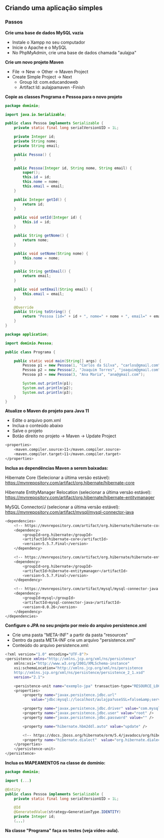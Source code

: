 ## Criando uma aplicação simples

### Passos

**Crie uma base de dados MySQL vazia**
- Instale o Xampp no seu computador
- Inicie o Apache e o MySQL
- No PhpMyAdmin, crie uma base de dados chamada "aulajpa"

**Crie um novo projeto Maven**

- File -> New -> Other -> Maven Project
- Create Simple Project -> Next
    - Group Id: com.educandoweb
    - Artifact Id: aulajpamaven -Finish

**Copie as classes Programa e Pessoa para o novo projeto**

```java
package dominio;

import java.io.Serializable;

public class Pessoa implements Serializable {
	private static final long serialVersionUID = 1L;

	private Integer id;
	private String nome;
	private String email;

	public Pessoa() {
	}

	public Pessoa(Integer id, String nome, String email) {
		super();
		this.id = id;
		this.nome = nome;
		this.email = email;
	}

	public Integer getId() {
		return id;
	}

	public void setId(Integer id) {
		this.id = id;
	}

	public String getNome() {
		return nome;
	}

	public void setNome(String nome) {
		this.nome = nome;
	}

	public String getEmail() {
		return email;
	}

	public void setEmail(String email) {
		this.email = email;
	}

	@Override
	public String toString() {
		return "Pessoa [id=" + id + ", nome=" + nome + ", email=" + email + "]";
	}
}
```

```java
package application;

import dominio.Pessoa;

public class Programa {

	public static void main(String[] args) {
		Pessoa p1 = new Pessoa(1, "Carlos da Silva", "carlos@gmail.com");
		Pessoa p2 = new Pessoa(2, "Joaquim Torres", "joaquim@gmail.com");
		Pessoa p3 = new Pessoa(3, "Ana Maria", "ana@gmail.com");

		System.out.println(p1);
		System.out.println(p2);
		System.out.println(p3);
	}
}
```
**Atualize o Maven do projeto para Java 11**

- Edite o arquivo pom.xml
- Inclua o conteúdo abaixo
- Salve o projeto
- Botão direito no projeto -> Maven -> Update Project

```bash
<properties>
	<maven.compiler.source>11</maven.compiler.source>
	<maven.compiler.target>11</maven.compiler.target>
</properties>
```
**Inclua as dependências Maven a serem baixadas:**

Hibernate Core (Selecionar a última versão estável):<br />
https://mvnrepository.com/artifact/org.hibernate/hibernate-core

Hibernate EntityManager Relocation (selecionar a última versão estável):<br />
https://mvnrepository.com/artifact/org.hibernate/hibernate-entitymanager

MySQL Connector/J (selecionar a última versão estável):<br />
https://mvnrepository.com/artifact/mysql/mysql-connector-java


```bash
<dependencies>
    <!-- https://mvnrepository.com/artifact/org.hibernate/hibernate-core -->
    <dependency>
        <groupId>org.hibernate</groupId>
        <artifactId>hibernate-core</artifactId>
        <version>5.5.7.Final</version>
    </dependency>

    <!-- https://mvnrepository.com/artifact/org.hibernate/hibernate-entitymanager -->
    <dependency>
        <groupId>org.hibernate</groupId>
        <artifactId>hibernate-entitymanager</artifactId>
        <version>5.5.7.Final</version>
    </dependency>

    <!-- https://mvnrepository.com/artifact/mysql/mysql-connector-java -->
    <dependency>
        <groupId>mysql</groupId>
        <artifactId>mysql-connector-java</artifactId>
        <version>8.0.26</version>
    </dependency>
</dependencies>
```


**Configure o JPA no seu projeto por meio do arquivo persistence.xml**

- Crie uma pasta "META-INF" a partir da pasta "resources"
- Dentro da pasta META-INF crie um arquivo "persistence.xml"
- Conteúdo do arquivo persistence.xml:

```bash
<?xml version="1.0" encoding="UTF-8"?>
<persistence xmlns="http://xmlns.jcp.org/xml/ns/persistence"
	xmlns:xsi="http://www.w3.org/2001/XMLSchema-instance"
	xsi:schemaLocation="http://xmlns.jcp.org/xml/ns/persistence
    http://xmlns.jcp.org/xml/ns/persistence/persistence_2_1.xsd"
	version="2.1">

	<persistence-unit name="exemplo-jpa" transaction-type="RESOURCE_LOCAL">
	<properties>
		<property name="javax.persistence.jdbc.url"
			value="jdbc:mysql://localhost/aulajpa?useSSL=false&amp;serverTimezone=UTC" />

		<property name="javax.persistence.jdbc.driver" value="com.mysql.jdbc.Driver" />
		<property name="javax.persistence.jdbc.user" value="root" />
		<property name="javax.persistence.jdbc.password" value="" />

		<property name="hibernate.hbm2ddl.auto" value="update" />

		<!-- https://docs.jboss.org/hibernate/orm/5.4/javadocs/org/hibernate/dialect/package-summary.html -->
		<property name="hibernate.dialect" 	value="org.hibernate.dialect.MySQL8Dialect" />
	</properties>
	</persistence-unit>
</persistence>
```

**Inclua os MAPEAMENTOS na classe de domínio:**

```java
package dominio;

import (...)

@Entity
public class Pessoa implements Serializable {
	private static final long serialVersionUID = 1L;

	@Id
	@GeneratedValue(strategy=GenerationType.IDENTITY)
	private Integer id;
	(...)
```

**Na classe "Programa" faça os testes (veja vídeo-aula).**



